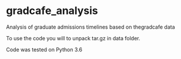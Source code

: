 # gradcafe_analysis
Analysis of graduate admissions timelines based on thegradcafe data

To use the code you will to unpack tar.gz in data folder. 

Code was tested on Python 3.6

